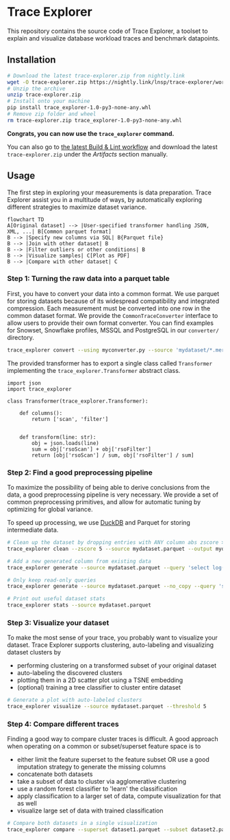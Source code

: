 # Trace Explorer

This repository contains the source code of Trace Explorer, a toolset to explain and visualize database workload traces and benchmark datapoints.

## Installation

```bash
# Download the latest trace-explorer.zip from nightly.link
wget -O trace-explorer.zip https://nightly.link/lnsp/trace-explorer/workflows/lint/main/trace-explorer.zip
# Unzip the archive
unzip trace-explorer.zip
# Install onto your machine
pip install trace_explorer-1.0-py3-none-any.whl
# Remove zip folder and wheel
rm trace-explorer.zip trace_explorer-1.0-py3-none-any.whl
```

**Congrats, you can now use the `trace_explorer` command.**

You can also go to [the latest Build & Lint workflow](https://github.com/lnsp/trace-explorer/actions/workflows/lint.yml) and download the latest `trace-explorer.zip` under the *Artifacts* section manually.

## Usage

The first step in exploring your measurements is data preparation. Trace Explorer assist you in a multitude of ways, by automatically exploring different strategies to maximize dataset variance.

```mermaid
flowchart TD
A[Original dataset] --> |User-specified transformer handling JSON, XML, ...| B[Common parquet format]
B --> |Specify new columns via SQL| B{Parquet file}
B --> |Join with other dataset| B
B --> |Filter outliers or other conditions| B
B --> |Visualize samples| C[Plot as PDF]
B --> |Compare with other dataset| C
```

### Step 1: Turning the raw data into a parquet table

First, you have to convert your data into a common format. We use parquet for storing datasets because of its widespread compatibility and integrated compression. Each measurement must be converted into one row in the common dataset format. We provide the `CommonTraceConverter` interface to allow users to provide their own format converter. You can find examples for Snowset, Snowflake profiles, MSSQL and PostgreSQL in our `converter/` directory.

```bash
trace_explorer convert --using myconverter.py --source 'mydataset/*.merged' --output mydatasetcommon.parquet
```

The provided transformer has to export a single class called `Transformer` implementing the `trace_explorer.Transformer` abstract class.

```python3
import json
import trace_explorer

class Transformer(trace_explorer.Transformer):

    def columns():
        return ['scan', 'filter']


    def transform(line: str):
        obj = json.loads(line)
        sum = obj['rsoScan'] + obj['rsoFilter']
        return [obj['rsoScan'] / sum, obj['rsoFilter'] / sum]
```

### Step 2: Find a good preprocessing pipeline

To maximize the possibility of being able to derive conclusions from the data, a good preprocessing pipeline is very necessary. We provide a set of common preprocessing primitives, and allow for automatic tuning by optimizing for global variance.

To speed up processing, we use [DuckDB](https://duckdb.com) and Parquet for storing intermediate data.

```bash
# Clean up the dataset by dropping entries with ANY column abs zscore > 5
trace_explorer clean --zscore 5 --source mydataset.parquet --output mydataset_cleaned.parquet

# Add a new generated column from existing data
trace_explorer generate --source mydataset.parquet --query 'select log(1 + execTime) as execTimeLog from dataset'

# Only keep read-only queries
trace_explorer generate --source mydataset.parquet --no_copy --query 'select * from dataset where writtenBytes = 0'

# Print out useful dataset stats
trace_explorer stats --source mydataset.parquet
```

### Step 3: Visualize your dataset

To make the most sense of your trace, you probably want to visualize your dataset. Trace Explorer supports clustering, auto-labeling and visualizing dataset clusters by

- performing clustering on a transformed subset of your original dataset
- auto-labeling the discovered clusters
- plotting them in a 2D scatter plot using a TSNE embedding
- (optional) training a tree classifier to cluster entire dataset

```bash
# Generate a plot with auto-labeled clusters
trace_explorer visualize --source mydataset.parquet --threshold 5
```

### Step 4: Compare different traces

Finding a good way to compare cluster traces is difficult. A good approach when operating on a common or subset/superset feature space is to

- either limit the feature superset to the feature subset OR use a good imputation strategy to generate the missing columns
- concatenate both datasets
- take a subset of data to cluster via agglomerative clustering
- use a random forest classifier to 'learn' the classification
- apply classification to a larger set of data, compute visualization for that as well
- visualize large set of data with trained classification

```bash
# Compare both datasets in a single visualization
trace_explorer compare --superset dataset1.parquet --subset dataset2.parquet --exclude badcolumns
```